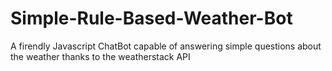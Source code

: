 # Simple-Rule-Based-Weather-Bot
A firendly Javascript ChatBot capable of answering simple questions about the weather thanks to the weatherstack API

